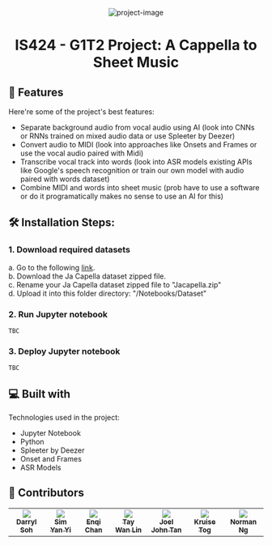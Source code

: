 <p align="center"><img src="https://socialify.git.ci/DarrylSSY/IS424/image?description=1&amp;font=Inter&amp;forks=1&amp;issues=1&amp;language=1&amp;name=1&amp;owner=1&amp;pattern=Plus&amp;pulls=1&amp;stargazers=1&amp;theme=Dark" alt="project-image"></p>

<h1 align="center" id="title">IS424 - G1T2 Project: A Cappella to Sheet Music</h1>
<h2>🧐 Features</h2>

Here're some of the project's best features:

*   Separate background audio from vocal audio using AI (look into CNNs or RNNs trained on mixed audio data or use Spleeter by Deezer)
*   Convert audio to MIDI (look into approaches like Onsets and Frames or use the vocal audio paired with Midi)
*   Transcribe vocal track into words (look into ASR models existing APIs like Google's speech recognition or train our own model with audio paired with words dataset)
*   Combine MIDI and words into sheet music (prob have to use a software or do it programatically makes no sense to use an AI for this)

<h2>🛠️ Installation Steps:</h2>

<h3>1. Download required datasets</h3>
a. Go to the following <a href="https://drive.google.com/drive/folders/1pSjRHzHAc97fRF-NB6P40o0Um8KyCUfZ">link</a>. <br>
b. Download the Ja Capella dataset zipped file. <br>
c. Rename your Ja Capella dataset zipped file to "Jacapella.zip" <br>
d. Upload it into this folder directory: "/Notebooks/Dataset" <br>

<h3>2. Run Jupyter notebook</h3>

```
TBC
```

<h3>3. Deploy Jupyter notebook</h3>

```
TBC
```

  
  
<h2>💻 Built with</h2>

Technologies used in the project:

*   Jupyter Notebook
*   Python
*   Spleeter by Deezer
*   Onset and Frames
*   ASR Models

<h2>🥳 Contributors</h2>
<table>
  <tbody>
    <tr>
<td align="center" valign="top">
        <a href="https://darrylssy.com"><img src="https://github.com/DarrylSSY.png"/>
        <br /><sub><b>Darryl Soh</b></sub></a></td>
<td align="center" valign="top">
        <a href="https://github.com/simyanyi"><img src="https://github.com/simyanyi.png"/>
        <br /><sub><b>Sim Yan Yi</b></sub></a></td>
<td align="center" valign="top">
        <a href=""><img src="https://github.com/identicons/mwhite.png"/>
        <br /><sub><b>Enqi Chan</b></sub></a></td>
<td align="center" valign="top">
        <a href=""><img src="https://github.com/identicons/mwhite.png"/>
        <br /><sub><b>Tay Wan Lin</b></sub></a></td>
<td align="center" valign="top">
        <a href=""><img src="https://github.com/identicons/mwhite.png"/>
        <br /><sub><b>Joel John Tan</b></sub></a></td>
<td align="center" valign="top">
        <a href=""><img src="https://github.com/identicons/mwhite.png"/>
        <br /><sub><b>Kruise Tog</b></sub></a></td>
<td align="center" valign="top">
        <a href=""><img src="https://github.com/identicons/mwhite.png"/>
        <br /><sub><b>Norman Ng</b></sub></a></td>
    </tr>
  </tbody>
</table>
